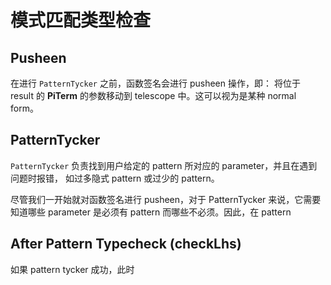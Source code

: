 # 模式匹配类型检查

## Pusheen

在进行 `PatternTycker` 之前，函数签名会进行 pusheen 操作，即：
将位于 result 的 **PiTerm** 的参数移动到 telescope 中。这可以视为是某种 normal form。

## PatternTycker

`PatternTycker` 负责找到用户给定的 pattern 所对应的 parameter，并且在遇到问题时报错，
如过多隐式 pattern 或过少的 pattern。

尽管我们一开始就对函数签名进行 pusheen，对于 PatternTycker 来说，它需要知道哪些 parameter 是必须有 pattern 而哪些不必须。因此，在 pattern 

## After Pattern Typecheck (checkLhs)

如果 pattern tycker 成功，此时
